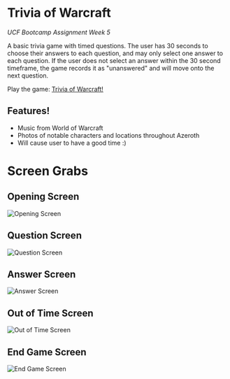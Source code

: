 # Trivia of Warcraft
*UCF Bootcamp Assignment Week 5*

A basic trivia game with timed questions.
The user has 30 seconds to choose their answers to each question, and may only select one answer to each question.
If the user does not select an answer within the 30 second timeframe, the game records it as "unanswered" and will move onto the next question.

Play the game: 
[Trivia of Warcraft!](https://lamepixie.github.io/Trivia_of_Warcraft/)

## Features!
* Music from World of Warcraft
* Photos of notable characters and locations throughout Azeroth
* Will cause user to have a good time :)

# Screen Grabs

## Opening Screen
![Opening Screen](assets/images/starting.JPG)

## Question Screen
![Question Screen](assets/images/question.JPG)

## Answer Screen
![Answer Screen](assets/images/answer.JPG)

## Out of Time Screen
![Out of Time Screen](assets/images/oot.JPG)

## End Game Screen
![End Game Screen](assets/images/endscreen.JPG)
